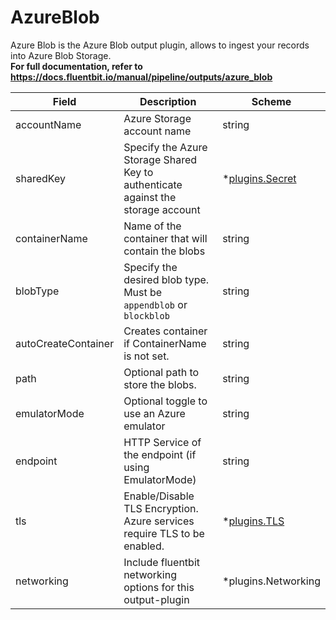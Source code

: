 # AzureBlob

Azure Blob is the Azure Blob output plugin, allows to ingest your records into Azure Blob Storage. <br /> **For full documentation, refer to https://docs.fluentbit.io/manual/pipeline/outputs/azure_blob**


| Field | Description | Scheme |
| ----- | ----------- | ------ |
| accountName | Azure Storage account name | string |
| sharedKey | Specify the Azure Storage Shared Key to authenticate against the storage account | *[plugins.Secret](../secret.md) |
| containerName | Name of the container that will contain the blobs | string |
| blobType | Specify the desired blob type. Must be `appendblob` or `blockblob` | string |
| autoCreateContainer | Creates container if ContainerName is not set. | string |
| path | Optional path to store the blobs. | string |
| emulatorMode | Optional toggle to use an Azure emulator | string |
| endpoint | HTTP Service of the endpoint (if using EmulatorMode) | string |
| tls | Enable/Disable TLS Encryption. Azure services require TLS to be enabled. | *[plugins.TLS](../tls.md) |
| networking | Include fluentbit networking options for this output-plugin | *plugins.Networking |

